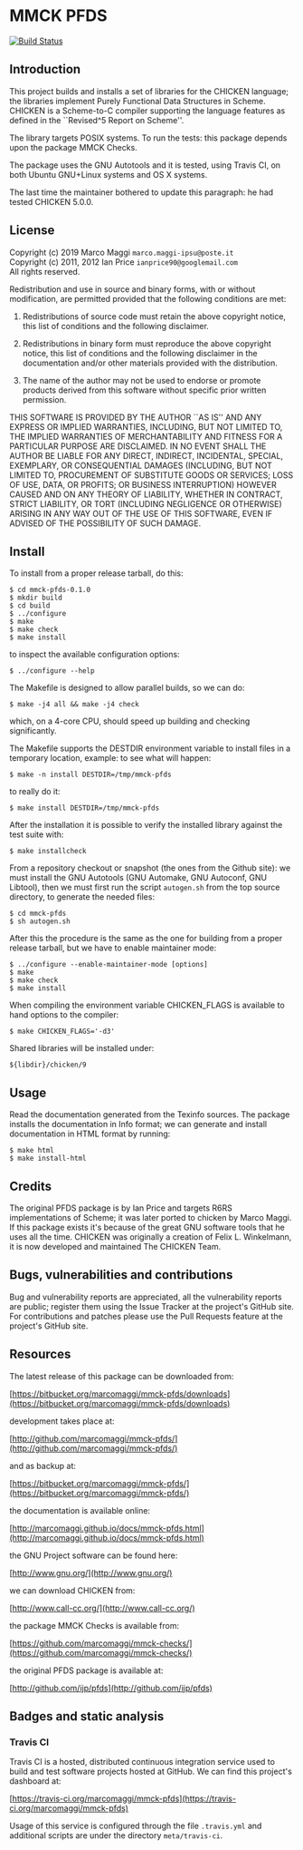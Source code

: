 # MMCK PFDS

[![Build Status](https://travis-ci.org/marcomaggi/mmck-pfds.svg?branch=master)](https://travis-ci.org/marcomaggi/mmck-pfds)

## Introduction

This project  builds and  installs a  set of  libraries for  the CHICKEN
language; the  libraries implement Purely Functional  Data Structures in
Scheme.   CHICKEN  is a  Scheme-to-C  compiler  supporting the  language
features as defined in the ``Revised^5 Report on Scheme''.

The  library targets  POSIX systems.   To  run the  tests: this  package
depends upon the package MMCK Checks.

The package uses the GNU Autotools and it is tested, using Travis CI, on
both Ubuntu GNU+Linux  systems and OS X systems.

The last time  the maintainer bothered to update this  paragraph: he had
tested CHICKEN 5.0.0.

## License

Copyright (c) 2019 Marco Maggi `marco.maggi-ipsu@poste.it`<br/>
Copyright (c) 2011, 2012 Ian Price `ianprice90@googlemail.com`<br/>
All rights reserved.

Redistribution  and use  in source  and  binary forms,  with or  without
modification, are  permitted provided that the  following conditions are
met:

1.  Redistributions  of source  code  must  retain the  above  copyright
   notice, this list of conditions and the following disclaimer.

2. Redistributions  in binary  form must  reproduce the  above copyright
   notice, this list  of conditions and the following  disclaimer in the
   documentation and/or other materials provided with the distribution.

3. The name of the author may not be used to endorse or promote products
   derived from this software without specific prior written permission.

THIS SOFTWARE  IS PROVIDED BY  THE AUTHOR ``AS  IS'' AND ANY  EXPRESS OR
IMPLIED  WARRANTIES,   INCLUDING,  BUT  NOT  LIMITED   TO,  THE  IMPLIED
WARRANTIES OF MERCHANTABILITY  AND FITNESS FOR A  PARTICULAR PURPOSE ARE
DISCLAIMED.  IN  NO EVENT  SHALL THE  AUTHOR BE  LIABLE FOR  ANY DIRECT,
INDIRECT,  INCIDENTAL,  SPECIAL,  EXEMPLARY,  OR  CONSEQUENTIAL  DAMAGES
(INCLUDING,  BUT NOT  LIMITED  TO, PROCUREMENT  OF  SUBSTITUTE GOODS  OR
SERVICES;  LOSS OF  USE,  DATA, OR  PROFITS;  OR BUSINESS  INTERRUPTION)
HOWEVER  CAUSED AND  ON ANY  THEORY OF  LIABILITY, WHETHER  IN CONTRACT,
STRICT LIABILITY, OR TORT (INCLUDING NEGLIGENCE OR OTHERWISE) ARISING IN
ANY  WAY OUT  OF  THE USE  OF  THIS  SOFTWARE, EVEN  IF  ADVISED OF  THE
POSSIBILITY OF SUCH DAMAGE.

## Install

To install from a proper release tarball, do this:

```
$ cd mmck-pfds-0.1.0
$ mkdir build
$ cd build
$ ../configure
$ make
$ make check
$ make install
```

to inspect the available configuration options:

```
$ ../configure --help
```

The Makefile is designed to allow parallel builds, so we can do:

```
$ make -j4 all && make -j4 check
```

which,  on  a  4-core  CPU,   should  speed  up  building  and  checking
significantly.

The Makefile supports the DESTDIR  environment variable to install files
in a temporary location, example: to see what will happen:

```
$ make -n install DESTDIR=/tmp/mmck-pfds
```

to really do it:

```
$ make install DESTDIR=/tmp/mmck-pfds
```

After the  installation it is  possible to verify the  installed library
against the test suite with:

```
$ make installcheck
```

From a repository checkout or snapshot  (the ones from the Github site):
we  must install  the GNU  Autotools  (GNU Automake,  GNU Autoconf,  GNU
Libtool), then  we must first run  the script `autogen.sh` from  the top
source directory, to generate the needed files:

```
$ cd mmck-pfds
$ sh autogen.sh

```

After this  the procedure  is the same  as the one  for building  from a
proper release tarball, but we have to enable maintainer mode:

```
$ ../configure --enable-maintainer-mode [options]
$ make
$ make check
$ make install
```

When compiling  the environment  variable CHICKEN_FLAGS is  available to
hand options to the compiler:

```
$ make CHICKEN_FLAGS='-d3'
```

Shared libraries will be installed under:

```
${libdir}/chicken/9
```

## Usage

Read the documentation generated from  the Texinfo sources.  The package
installs the documentation  in Info format; we can  generate and install
documentation in HTML format by running:

```
$ make html
$ make install-html
```

## Credits

The  original   PFDS  package   is  by  Ian   Price  and   targets  R6RS
implementations  of Scheme;  it was  later  ported to  chicken by  Marco
Maggi.  If  this package exists it's  because of the great  GNU software
tools that he  uses all the time.  CHICKEN was  originally a creation of
Felix L.   Winkelmann, it  is now developed  and maintained  The CHICKEN
Team.

## Bugs, vulnerabilities and contributions

Bug  and vulnerability  reports are  appreciated, all  the vulnerability
reports  are  public; register  them  using  the  Issue Tracker  at  the
project's GitHub  site.  For  contributions and  patches please  use the
Pull Requests feature at the project's GitHub site.

## Resources

The latest release of this package can be downloaded from:

[https://bitbucket.org/marcomaggi/mmck-pfds/downloads](https://bitbucket.org/marcomaggi/mmck-pfds/downloads)

development takes place at:

[http://github.com/marcomaggi/mmck-pfds/](http://github.com/marcomaggi/mmck-pfds/)

and as backup at:

[https://bitbucket.org/marcomaggi/mmck-pfds/](https://bitbucket.org/marcomaggi/mmck-pfds/)

the documentation is available online:

[http://marcomaggi.github.io/docs/mmck-pfds.html](http://marcomaggi.github.io/docs/mmck-pfds.html)

the GNU Project software can be found here:

[http://www.gnu.org/](http://www.gnu.org/)

we can download CHICKEN from:

[http://www.call-cc.org/](http://www.call-cc.org/)

the package MMCK Checks is available from:

[https://github.com/marcomaggi/mmck-checks/](https://github.com/marcomaggi/mmck-checks/)

the original PFDS package is available at:

[http://github.com/ijp/pfds](http://github.com/ijp/pfds)

## Badges and static analysis

### Travis CI

Travis CI is  a hosted, distributed continuous  integration service used
to build and test software projects  hosted at GitHub.  We can find this
project's dashboard at:

[https://travis-ci.org/marcomaggi/mmck-pfds](https://travis-ci.org/marcomaggi/mmck-pfds)

Usage of this  service is configured through the  file `.travis.yml` and
additional scripts are under the directory `meta/travis-ci`.

